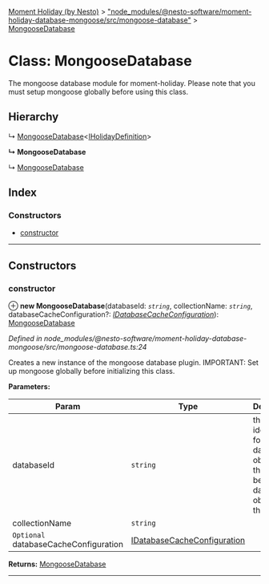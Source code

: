 [Moment Holiday (by Nesto)](../README.md) > ["node_modules/@nesto-software/moment-holiday-database-mongoose/src/mongoose-database"](../modules/_node_modules__nesto_software_moment_holiday_database_mongoose_src_mongoose_database_.md) > [MongooseDatabase](../classes/_node_modules__nesto_software_moment_holiday_database_mongoose_src_mongoose_database_.mongoosedatabase.md)

# Class: MongooseDatabase

The mongoose database module for moment-holiday. Please note that you must setup mongoose globally before using this class.

## Hierarchy

↳  [MongooseDatabase](_node_modules__nesto_software_moment_holiday_database_mongoose_src_mongoose_database_.mongoosedatabase.md)<[IHolidayDefinition](../interfaces/_node_modules__nesto_software_moment_holiday_database_mongoose_src_schemas_interfaces_holiday_definition_interface_.iholidaydefinition.md)>

**↳ MongooseDatabase**

↳  [MongooseDatabase](_node_modules__nesto_software_moment_holiday_database_mongoose_src_mongoose_database_.mongoosedatabase.md)

## Index

### Constructors

* [constructor](_node_modules__nesto_software_moment_holiday_database_mongoose_src_mongoose_database_.mongoosedatabase.md#constructor)

---

## Constructors

<a id="constructor"></a>

###  constructor

⊕ **new MongooseDatabase**(databaseId: *`string`*, collectionName: *`string`*, databaseCacheConfiguration?: *[IDatabaseCacheConfiguration](../interfaces/_node_modules__nesto_software_moment_holiday_core_src_database_database_cache_configuration_interface_.idatabasecacheconfiguration.md)*): [MongooseDatabase](_node_modules__nesto_software_moment_holiday_database_mongoose_src_mongoose_database_.mongoosedatabase.md)

*Defined in node_modules/@nesto-software/moment-holiday-database-mongoose/src/mongoose-database.ts:24*

Creates a new instance of the mongoose database plugin. IMPORTANT: Set up mongoose globally before initializing this class.

**Parameters:**

| Param | Type | Description |
| ------ | ------ | ------ |
| databaseId | `string` |  the identifier for this datbase object - there must be only one database object with this id |
| collectionName | `string` |
| `Optional` databaseCacheConfiguration | [IDatabaseCacheConfiguration](../interfaces/_node_modules__nesto_software_moment_holiday_core_src_database_database_cache_configuration_interface_.idatabasecacheconfiguration.md) |

**Returns:** [MongooseDatabase](_node_modules__nesto_software_moment_holiday_database_mongoose_src_mongoose_database_.mongoosedatabase.md)

___

